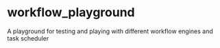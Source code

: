 # workflow_playground
A playground for testing and playing with different workflow engines and task scheduler
